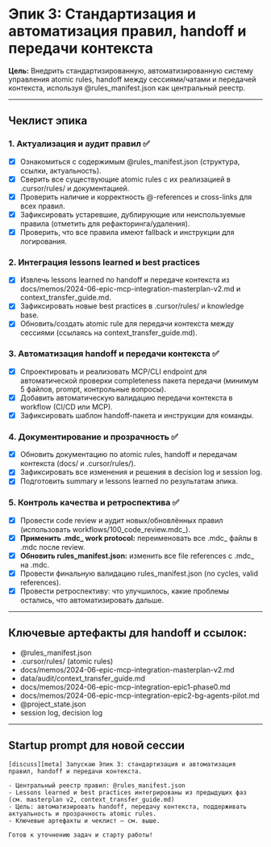 # Эпик 3: Стандартизация и автоматизация правил, handoff и передачи контекста

**Цель:**
Внедрить стандартизированную, автоматизированную систему управления atomic rules, handoff между сессиями/чатами и передачей контекста, используя @rules_manifest.json как центральный реестр.

---

## Чеклист эпика

### 1. Актуализация и аудит правил ✅
- [x] Ознакомиться с содержимым @rules_manifest.json (структура, ссылки, актуальность).
- [x] Сверить все существующие atomic rules с их реализацией в .cursor/rules/ и документацией.
- [x] Проверить наличие и корректность @-references и cross-links для всех правил.
- [x] Зафиксировать устаревшие, дублирующие или неиспользуемые правила (отметить для рефакторинга/удаления).
- [x] Проверить, что все правила имеют fallback и инструкции для логирования.

### 2. Интеграция lessons learned и best practices
- [x] Извлечь lessons learned по handoff и передаче контекста из docs/memos/2024-06-epic-mcp-integration-masterplan-v2.md и context_transfer_guide.md.
- [x] Зафиксировать новые best practices в .cursor/rules/ и knowledge base.
- [x] Обновить/создать atomic rule для передачи контекста между сессиями (ссылаясь на context_transfer_guide.md).

### 3. Автоматизация handoff и передачи контекста ✅
- [x] Спроектировать и реализовать MCP/CLI endpoint для автоматической проверки completeness пакета передачи (минимум 5 файлов, prompt, контрольные вопросы).
- [x] Добавить автоматическую валидацию передачи контекста в workflow (CI/CD или MCP).
- [x] Зафиксировать шаблон handoff-пакета и инструкции для команды.

### 4. Документирование и прозрачность ✅
- [x] Обновить документацию по atomic rules, handoff и передачам контекста (docs/ и .cursor/rules/).
- [x] Зафиксировать все изменения и решения в decision log и session log.
- [x] Подготовить summary и lessons learned по результатам эпика.

### 5. Контроль качества и ретроспектива ✅
- [x] Провести code review и аудит новых/обновлённых правил (использовать workflows/100_code_review.mdc_).
- [x] **Применить .mdc_ work protocol:** переименовать все .mdc_ файлы в .mdc после review.
- [x] **Обновить rules_manifest.json:** изменить все file references с .mdc_ на .mdc.
- [x] Провести финальную валидацию rules_manifest.json (no cycles, valid references).
- [x] Провести ретроспективу: что улучшилось, какие проблемы остались, что автоматизировать дальше.

---

## Ключевые артефакты для handoff и ссылок:
- @rules_manifest.json
- .cursor/rules/ (atomic rules)
- docs/memos/2024-06-epic-mcp-integration-masterplan-v2.md
- data/audit/context_transfer_guide.md
- docs/memos/2024-06-epic-mcp-integration-epic1-phase0.md
- docs/memos/2024-06-epic-mcp-integration-epic2-bg-agents-pilot.md
- @project_state.json
- session log, decision log

---

## Startup prompt для новой сессии

```
[discuss][meta] Запускаю Эпик 3: стандартизация и автоматизация правил, handoff и передачи контекста.

- Центральный реестр правил: @rules_manifest.json
- Lessons learned и best practices интегрированы из предыдущих фаз (см. masterplan v2, context_transfer_guide.md)
- Цель: автоматизировать handoff, передачу контекста, поддерживать актуальность и прозрачность atomic rules.
- Ключевые артефакты и чеклист — см. выше.

Готов к уточнению задач и старту работы!
``` 